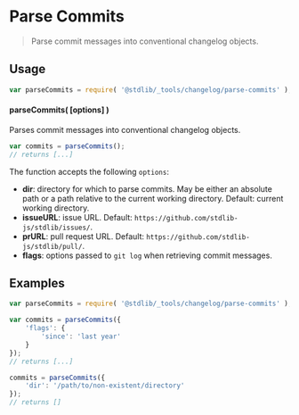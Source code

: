 <!--

@license Apache-2.0

Copyright (c) 2024 The Stdlib Authors.

Licensed under the Apache License, Version 2.0 (the "License");
you may not use this file except in compliance with the License.
You may obtain a copy of the License at

   http://www.apache.org/licenses/LICENSE-2.0

Unless required by applicable law or agreed to in writing, software
distributed under the License is distributed on an "AS IS" BASIS,
WITHOUT WARRANTIES OR CONDITIONS OF ANY KIND, either express or implied.
See the License for the specific language governing permissions and
limitations under the License.

-->

# Parse Commits

> Parse commit messages into conventional changelog objects.

<section class="usage">

## Usage

```javascript
var parseCommits = require( '@stdlib/_tools/changelog/parse-commits' );
```

#### parseCommits( \[options] )

Parses commit messages into conventional changelog objects.

```javascript
var commits = parseCommits();
// returns [...]
```

The function accepts the following `options`:

-   **dir**: directory for which to parse commits. May be either an absolute path or a path relative to the current working directory. Default: current working directory.
-   **issueURL**: issue URL. Default: `https://github.com/stdlib-js/stdlib/issues/`.
-   **prURL**: pull request URL. Default: `https://github.com/stdlib-js/stdlib/pull/`.
-   **flags**: options passed to `git log` when retrieving commit messages.

</section>

<!-- /.usage -->

<section class="notes">

</section>

<!-- /.notes -->

<section class="examples">

## Examples

```javascript
var parseCommits = require( '@stdlib/_tools/changelog/parse-commits' );

var commits = parseCommits({
    'flags': {
        'since': 'last year'
    }
});
// returns [...]

commits = parseCommits({
    'dir': '/path/to/non-existent/directory'
});
// returns []
```

</section>

<!-- /.examples -->

<!-- Section for related `stdlib` packages. Do not manually edit this section, as it is automatically populated. -->

<section class="related">

</section>

<!-- /.related -->

<!-- Section for all links. Make sure to keep an empty line after the `section` element and another before the `/section` close. -->

<section class="links">

</section>

<!-- /.links -->
